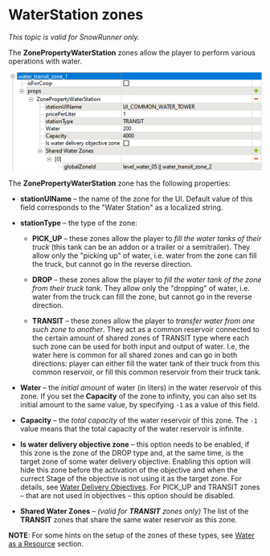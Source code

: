 # WaterStation zones

*This topic is valid for SnowRunner only.*  

The **ZonePropertyWaterStation** zones allow the player to perform various operations with water.

![](./media/image210.png)

The **ZonePropertyWaterStation** zone has the following properties:

-   **stationUIName** – the name of the zone for the UI. Default value of this field corresponds to the "Water Station" as a localized string.

-   **stationType** – the type of the zone:

    -   **PICK_UP** – these zones allow the player to *fill the water tanks of their truck* (this tank can be an addon or a trailer or a semitrailer). They allow only the "picking up" of water, i.e. water from the zone can fill the truck, but cannot go in the reverse direction.

    -   **DROP** – these zones allow the player to *fill the water tank of the zone from their truck tank*. They allow only the "dropping" of water, i.e. water from the truck can fill the zone, but cannot go in the reverse direction.

    -   **TRANSIT** – these zones allow the player to *transfer water from one such zone to another*. They act as a common reservoir connected to the certain amount of shared zones of TRANSIT type where each such zone can be used for both input and output of water. I.e, the water here is common for all shared zones and can go in both directions: player can either fill the water tank of their truck from this common reservoir, or fill this common reservoir from their truck tank.

-   **Water** – the *initial* *amount* of water (in liters) in the water reservoir of this zone. If you set the **Capacity** of the zone to infinity, you can also set its initial amount to the same value, by specifying `-1` as a value of this field.

-   **Capacity** – the *total capacity* of the water reservoir of this zone. The `-1` value means that the total capacity of the water reservoir is infinite.

-   **Is water delivery objective zone** – this option needs to be enabled, if this zone is the zone of the DROP type and, at the same time, is the target zone of some water delivery objective. Enabling this option will hide this zone before the activation of the objective and when the currect Stage of the objective is not using it as the target zone. For details, see [Water Delivery Objectives](./../../water_as_resource/water_delivery_objectives.md). For PICK_UP and TRANSIT zones – that are not used in objectives – this option should be disabled.

-   **Shared Water Zones** – *(valid for **TRANSIT** zones only)* The list of the **TRANSIT** zones that share the same water reservoir as this zone.

**NOTE**: For some hints on the setup of the zones of these types, see [Water as a Resource](./../../water_as_resource/water_as_resource.md) section.

